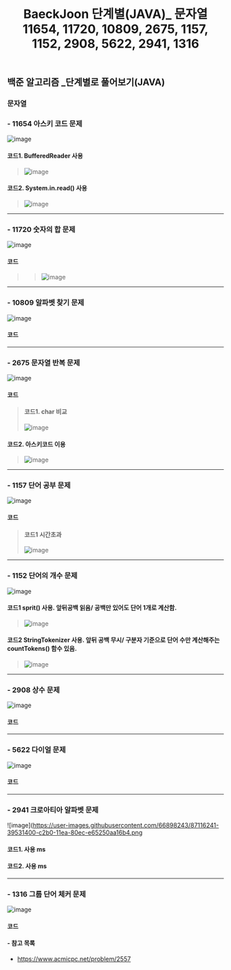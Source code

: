 ﻿---
layout: single
title: "BaeckJoon 단계별(JAVA)_ 문자열 11654, 11720, 10809, 2675, 1157, 1152, 2908, 5622, 2941, 1316"
read_time: true
categories: 
 - BaeckJoon 
tags: 
 - Algorithm
 - BaeckJoon 
last_modified_at: '2020-07-10 13:11:00 +0800'
toc: true
toc_sticky: true
toc_label: 목차
---
## 백준 알고리즘 _단계별로 풀어보기(JAVA)
### 문자열
### - 11654 아스키 코드 문제
![image](https://user-images.githubusercontent.com/66898243/87115952-a3b78480-c2af-11ea-997d-1177e57c3652.png)

#### 코드1. BufferedReader 사용
>  ![image](https://user-images.githubusercontent.com/66898243/87119473-07927b00-c2b9-11ea-9644-ba37f9dc7f00.png)
#### 코드2. System.in.read() 사용
>  ![image](https://user-images.githubusercontent.com/66898243/87119483-14af6a00-c2b9-11ea-92e1-ee1eed772f2a.png)
***
### - 11720 숫자의 합 문제
![image](https://user-images.githubusercontent.com/66898243/87115975-b0d47380-c2af-11ea-9191-2f5be380f77a.png)

#### 코드
>  >  ![image](https://user-images.githubusercontent.com/66898243/87120362-2eea4780-c2bb-11ea-9571-2249e8b0cdb1.png)

***
### - 10809 알파벳 찾기 문제
![image](https://user-images.githubusercontent.com/66898243/87116000-c184e980-c2af-11ea-8ad8-c1cb25ef6d3a.png)

#### 코드
>  
***
### - 2675 문자열 반복 문제
![image](https://user-images.githubusercontent.com/66898243/87116025-cc3f7e80-c2af-11ea-88d2-e6574963083f.png)

####  코드
>  #### 코드1. char 비교
>  ![image](https://user-images.githubusercontent.com/66898243/87127038-349a5a00-c2c8-11ea-8f0b-84839bbc26a2.png)
#### 코드2. 아스키코드 이용
>  ![image](https://user-images.githubusercontent.com/66898243/87128627-e89ce480-c2ca-11ea-9407-15163de7dc8c.png)

***
### - 1157 단어 공부 문제
![image](https://user-images.githubusercontent.com/66898243/87116080-e37e6c00-c2af-11ea-8c03-06f734412857.png)

#### 코드
>  #### 코드1 시간초과
>  ![image](https://user-images.githubusercontent.com/66898243/87226229-5a5d5700-c3cd-11ea-8720-7936654ab983.png)

***
### - 1152 단어의 개수 문제
![image](https://user-images.githubusercontent.com/66898243/87116132-f98c2c80-c2af-11ea-9e5b-fb2ceedd728a.png)

#### 코드1 sprit() 사용. 앞뒤공백 읽음/ 공백만 있어도 단어 1개로 계산함.
>  ![image](https://user-images.githubusercontent.com/66898243/87249064-e0de6b00-c497-11ea-886e-97b7c979f84e.png)
#### 코드2 StringTokenizer 사용. 앞뒤 공백 무시/ 구분자 기준으로 단어 수만 계산해주는 countTokens() 함수 있음.
>  ![image](https://user-images.githubusercontent.com/66898243/87249071-f81d5880-c497-11ea-9fc4-507c838d8360.png)

***
### - 2908 상수 문제
![image](https://user-images.githubusercontent.com/66898243/87116178-1294dd80-c2b0-11ea-97ef-912b3693f5b5.png)

#### 코드
>  
***
### - 5622 다이얼 문제
![image](https://user-images.githubusercontent.com/66898243/87116207-20e2f980-c2b0-11ea-95c0-3a2332064bb9.png)

#### 코드
>  
***
### - 2941 크로아티아 알파벳 문제
![image](https://user-images.githubusercontent.com/66898243/87116241-39531400-c2b0-11ea-80ec-e65250aa16b4.png

#### 코드1. 사용 ms
>  
#### 코드2.  사용 ms
>  
***
### - 1316 그룹 단어 체커 문제
![image](https://user-images.githubusercontent.com/66898243/87116278-5556b580-c2b0-11ea-99fb-3d4266bab3eb.png)

#### 코드
>  
#### - 참고 목록
- https://www.acmicpc.net/problem/2557